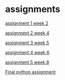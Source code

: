 # assignments
[assignment 1 week 2](https://github.com/Thomasso98/assignments/blob/master/Assignment_week_2%20(1).ipynb) 

[assignment 2 week 4](https://github.com/Thomasso98/assignments/blob/master/Assignment_week_4.ipynb)

[assignment 3 week 5](https://github.com/Thomasso98/assignments/blob/master/Assignment_week_5.ipynb)

[assignment 4 week 6](https://github.com/Thomasso98/assignments/blob/master/assignment4%20(2).ipynb)

[assignment 5 week 8](https://github.com/Thomasso98/assignments/blob/master/assignment5.ipynb)

[Final python assignment](https://github.com/Thomasso98/assignments/blob/master/Final_Assignment_Python_1_students.ipynb)
